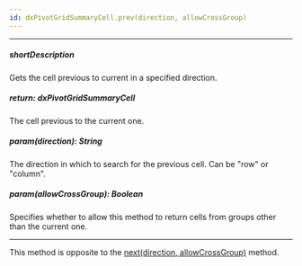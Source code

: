 ```yaml
---
id: dxPivotGridSummaryCell.prev(direction, allowCrossGroup)
---
```

---
##### shortDescription
Gets the cell previous to current in a specified direction.

##### return: dxPivotGridSummaryCell
The cell previous to the current one.

##### param(direction): String
The direction in which to search for the previous cell. Can be "row" or "column".

##### param(allowCrossGroup): Boolean
Specifies whether to allow this method to return cells from groups other than the current one.

---
This method is opposite to the [next(direction, allowCrossGroup)](/api-reference/10%20UI%20Widgets/dxPivotGrid/5%20Summary%20Cell/next(direction_allowCrossGroup).md '/Documentation/ApiReference/UI_Widgets/dxPivotGrid/Summary_Cell/#nextdirection_allowCrossGroup') method.